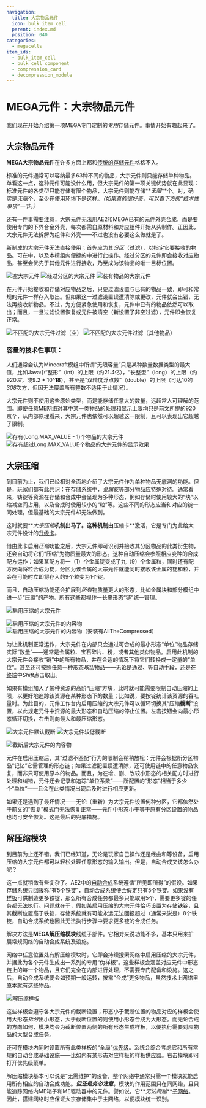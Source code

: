 ```yaml
---
navigation:
  title: 大宗物品元件
  icon: bulk_item_cell
  parent: index.md
  position: 040
categories:
  - megacells
item_ids:
  - bulk_item_cell
  - bulk_cell_component
  - compression_card
  - decompression_module
---
```


# MEGA元件：大宗物品元件

我们现在开始介绍第一项MEGA专门定制的*专用*存储元件。事情开始有趣起来了。

## 大宗物品元件

<Row>
  <ItemImage id="bulk_cell_component" scale="3" />
  <ItemImage id="bulk_item_cell" scale="3" />
</Row>

**MEGA大宗物品元件**在许多方面上都和[传统的存储元件](ae2:items-blocks-machines/storage_cells.md)格格不入。

标准的元件通常可以容纳最多63种不同的物品，大宗元件则只能存储单种物品。单看这一点，这种元件可能没什么用，但大宗元件的第一项关键优势就在此显现：标准元件的各类型只能存储有限个物品，大宗元件则能存储**_无限_**个。对，确实是*无限*个，至少在使用环境下是这样。*（如果真的很好奇，可以看下方的“技术性事项”一节。）*

还有一件事需要注意，大宗元件无法用AE2和MEGA已有的元件外壳合成，而是要使用专门的下界合金外壳，每次都需自原材料和对应组件开始从头制作。正因此，大宗元件无法拆解为组件和外壳——不过也没有必要这么做就是了。

<Row>
  <RecipeFor id="bulk_cell_component" />
  <RecipeFor id="bulk_item_cell" />
</Row>

新制成的大宗元件无法直接使用；首先应为其*分区*（过滤），以指定它要接收的物品。可在<ItemLink id="ae2:cell_workbench" />中，以及本模组内便捷的<ItemLink id="portable_cell_workbench" />中进行此操作。经过分区的元件即会接收对应物品，甚至会优先于其他元件进行接收，乃至成为该物品的唯一目标位置。

![空大宗元件](assets/diagrams/bulk_cell_empty.png)
![经过分区的大宗元件](assets/diagrams/bulk_cell_partitioned.png)
![装有物品的大宗元件](assets/diagrams/bulk_cell_with_contents.png)

在元件开始接收和存储对应物品之后，只要过滤设置与已有的物品一致，即可和常规的元件一样存入取出。但如果这一过滤设置误遭清除或更改，元件就会出错，无法再接收新物品。不过，为方便紧急使用和恢复，元件中已有的物品依然可以取出；而且，一旦过滤设置恢复或元件被清空（新设置了非空过滤），元件即会恢复正常。

![不匹配的大宗元件过滤（空）](assets/diagrams/bulk_cell_mismatch_1.png)
![不匹配的大宗元件过滤（其他物品）](assets/diagrams/bulk_cell_mismatch_2.png)

### 容量的技术性事项：

人们通常会认为Minecraft模组中所谓“无限容量”只是某种数量数据类型的最大值，比如Java中“整形”（int）的上限（约21.4亿），“长整型”（long）的上限（约920*京*，或9.2 \* 10^**18**），甚至是“双精度浮点数”（double）的上限（可达10的*308*次方，但因无法覆盖所有整数不适用于此情况）。

大宗元件则不使用这些原始类型，而是能存储任意大的数量，远超常人可理解的范围。即便任意ME网络对其中某一类物品的处理和显示上限均只是前文所提的920京个，从内部原理看来，大宗元件也依然可以超越这一限制，且可以表现出它超越了限制。

![存有(Long.MAX_VALUE - 1)个物品的大宗元件](assets/diagrams/bulk_cell_max_count_1.png)
![存有超过Long.MAX_VALUE个物品的大宗元件的显示效果](assets/diagrams/bulk_cell_max_count_2.png)

## 大宗压缩

<Row>
  <ItemImage id="compression_card" scale="3" />
</Row>

到目前为止，我们已经相对全面地介绍了大宗元件作为单种物品无底洞的功能。但是，玩家们都有此共识：在存储系统中，*金属锭*等部分物品应特殊对待。通常看来，铸锭等资源在存储和合成中会呈现为多种形态，例如存储时使用较大的“块”以缩减空间占用，以及合成时使用较小的“粒”等。这些不同的形态应当和对应的锭一同处理，但最基础的大宗元件却无法做到。

这时就要**_大宗压缩_**机制出马了。这种机制由**压缩卡**激活，它是专门为此给大宗元件设计的[升级卡](ae2:items-blocks-machines/upgrade_cards.md)。

<RecipeFor id="compression_card" />

借由此卡启用*压缩*功能之后，大宗元件即可识别并接收其分区物品的此类衍生物，还会自动将它们“压缩”为物质量最大的形态。这种自动压缩会参照相应变种的合成配方运作：如果某配方将一（1）个金属锭变成了九（9）个金属粒，同时还有配方反向将粒合成为锭，分区为该金属的大宗元件就能同时接收该金属的锭和粒，并会在可能时立即将存入的9个粒变为1个锭。

而且，自动压缩功能还会扩展到*所有*物质量更大的形态，比如金属块和部分模组中进一步“压缩”的产物。所有这些都视作一长串形态“链”统一管理。

![启用压缩的大宗元件](assets/diagrams/bulk_cell_compressed_1.png)

![启用压缩的大宗元件的内容物](assets/diagrams/bulk_cell_compressed_2.png)
![启用压缩的大宗元件的内容物（安装有AllTheCompressed）](assets/diagrams/bulk_cell_compressed_3.png)

为让此机制正常运作，大宗元件在内部只会通过可合成的最小形态“单位”物品存储实际“数量”——通常是金属粒、宝石碎片、粉，或者其他类似物品。启用此机制的大宗元件会接收“链”中的所有物品，并在合适的情况下将它们转换成一定量的“单位”。甚至还可按照任意一种形态*取出*物品——无论是通过<ItemLink id="ae2:import_bus" />、<ItemLink id="ae2:export_bus" />等自动手段，还是在[终端](ae2:items-blocks-machines/terminals.md)中*Shift*点击取出。

如果有模组加入了某种资源的高阶“压缩”方块，此时就可能需要限制自动压缩的上限，以更好地追踪该资源在某种形态下的数量；比如说，要按锭统计该资源的吞吐量时。为此目的，元件工作台内启用压缩的大宗元件可以循环切换其“压缩**截断**”设置，以此规定元件中资源的最大形态和自动压缩的停止位置。左击按钮会向最小形态循环切换，右击则向最大和最压缩形态。

![大宗元件默认截断](assets/diagrams/bulk_cell_cutoff_1.png)
![大宗元件较低截断](assets/diagrams/bulk_cell_cutoff_2.png)

![截断后大宗元件的内容物](assets/diagrams/bulk_cell_cutoff_3.png)

元件在启用压缩后，其“过滤不匹配”行为的限制会稍稍放松：元件会根据所分区物品“记忆”它需管理的形态链；如果过滤配置误遭清除，还可使用链中的任意物品恢复，而非只可使用原本的物品。而且，为在增、删、改较小形态的相关配方时进行处理和纠错，元件还会记录和追踪“单位系数”——所配置的“形态”相当于多少个“单位”——且会在此类情况出现后及时进行相应更新。

如果还是遇到了最坏情况——无论（重新）为大宗元件设置何种分区，它都依然处于前文的“恢复”模式而无法恢复正常——元件中形态小于等于原有分区设置的物品也均可安全恢复。这是最后的兜底措施。

## 解压缩模块

<GameScene zoom="8" background="transparent">
  <ImportStructure src="assets/assemblies/decompression_module.snbt" />
  <IsometricCamera yaw="195" pitch="10" />
</GameScene>

到目前为止还不错。我们已经知道，无论是玩家自己操作还是经由<ItemLink id="ae2:import_bus" />和<ItemLink id="ae2:export_bus" />等设备，启用压缩的大宗元件都可以轻松处理任意形态的输入输出。但是，自动合成又该怎么办呢？

这一点就稍微有些复杂了。AE2中的[自动合成](ae2:ae2-mechanics/autocrafting.md)系统遵循“所见即所得”的假设。如果存储系统只回报称“有5个铁锭”，自动合成系统便会假定只有5个铁锭。如果没有[样板](ae2:ae2-mechanics/autocrafting.md#样板)可供制造更多铁锭，那么所有合成任务都最多只能取用5个，需要更多锭的任务都无法执行。问题就在于，假如某启用压缩的大宗元件恰巧设置为存储铁锭，且其截断位置高于铁锭，存储系统就有可能永远无法回报超过（通常来说是）8个铁锭，自动合成系统也因此无法执行步骤中要求更多锭的合成任务。

解决方法是**MEGA解压缩模块**线缆子部件。它相对来说功能不多，基本只用来扩展常规网络的自动合成系统及设施。

<RecipeFor id="decompression_module" />

网络中任意位置处有解压缩模块时，它即会持续搜索网络中启用压缩的大宗元件，并据此为各个元件生成出一系列的专用“伪样板”。这些样板会涵盖对应元件中形态链上的每一个物品，且它们完全在内部进行处理，不需要专门配备<ItemLink id="ae2:pattern_provider" />和<ItemLink id="ae2:molecular_assembler" />设施。这之后，自动合成系统便会如预期一般运转，按需“合成”更多物品，虽然技术上网络里原本就有这些物品。

![解压缩样板](assets/diagrams/bulk_cell_decompression.png)

这些样板会遵守各大宗元件的截断设置；形态小于截断位置的物品对应的样板会使用大形态*拆分*出小形态，大于截断位置的则使用小形态合成为大形态。而无论合成的方向如何，模块均会为截断位置两侧的所有形态生成样板，以便执行需要对应物品的大型合成任务。

还可在模块内同时设置所有此类样板的“全局”[优先级](ae2:ae2-mechanics/autocrafting.md#优先级)。系统会综合考虑它和所有常规的自动合成基础设施——比如内有某形态对应样板的样板供应器。右击模块即可打开优先级菜单。

解压缩模块基本可以说是“无需维护”的设备，整个网络中通常只需一个模块就能启用所有相应的自动合成功能。**_但还是务必注意_**，模块的作用范围只在同网络，且只能追踪网络内ME箱子和ME驱动器中的元件。譬如说，它**_无法跨越_**[子网络](ae2:ae2-mechanics/subnetworks.md)。因此，搭建网络时应保证大宗存储集中于主网络，以便模块统一识别。
